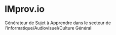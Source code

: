# IMprov.io
Générateur de Sujet à Apprendre dans le secteur de l'informatique/Audiovisuel/Culture Général
